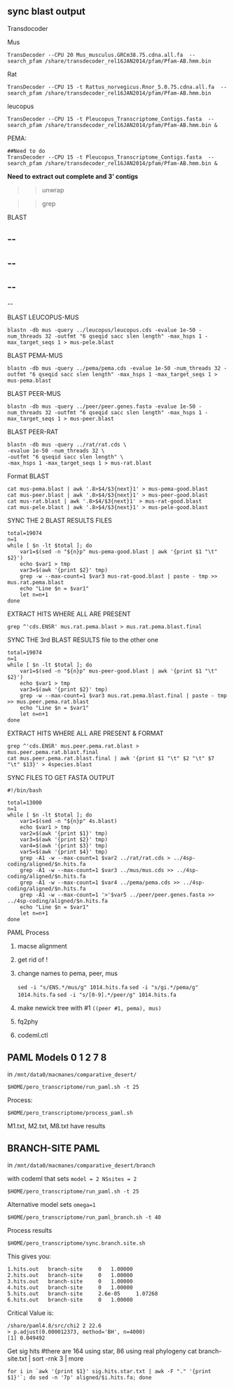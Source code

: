sync blast output
-

Transdocoder

Mus

	TransDecoder --CPU 20 Mus_musculus.GRCm38.75.cdna.all.fa  --search_pfam /share/transdecoder_rel16JAN2014/pfam/Pfam-AB.hmm.bin
Rat

	TransDecoder --CPU 15 -t Rattus_norvegicus.Rnor_5.0.75.cdna.all.fa  --search_pfam /share/transdecoder_rel16JAN2014/pfam/Pfam-AB.hmm.bin
leucopus

	TransDecoder --CPU 15 -t Pleucopus_Transcriptome_Contigs.fasta  --search_pfam /share/transdecoder_rel16JAN2014/pfam/Pfam-AB.hmm.bin &	
PEMA:

	##Need to do
	TransDecoder --CPU 15 -t Pleucopus_Transcriptome_Contigs.fasta  --search_pfam /share/transdecoder_rel16JAN2014/pfam/Pfam-AB.hmm.bin &

**Need to extract out complete and 3' contigs**

>> unwrap

>> grep

BLAST


--
--
--
--
--
--
--

BLAST LEUCOPUS-MUS

	blastn -db mus -query ../leucopus/leucopus.cds -evalue 1e-50 -num_threads 32 -outfmt "6 qseqid sacc slen length" -max_hsps 1 -max_target_seqs 1 > mus-pele.blast


BLAST PEMA-MUS

	blastn -db mus -query ../pema/pema.cds -evalue 1e-50 -num_threads 32 -outfmt "6 qseqid sacc slen length" -max_hsps 1 -max_target_seqs 1 > mus-pema.blast
	
BLAST PEER-MUS

	blastn -db mus -query ../peer/peer.genes.fasta -evalue 1e-50 -num_threads 32 -outfmt "6 qseqid sacc slen length" -max_hsps 1 -max_target_seqs 1 > mus-peer.blast

BLAST PEER-RAT

	blastn -db mus -query ../rat/rat.cds \
	-evalue 1e-50 -num_threads 32 \
	-outfmt "6 qseqid sacc slen length" \
	-max_hsps 1 -max_target_seqs 1 > mus-rat.blast

Format BLAST

	cat mus-pema.blast | awk '.8>$4/$3{next}1' > mus-pema-good.blast
	cat mus-peer.blast | awk '.8>$4/$3{next}1' > mus-peer-good.blast
	cat mus-rat.blast | awk '.8>$4/$3{next}1' > mus-rat-good.blast
	cat mus-pele.blast | awk '.8>$4/$3{next}1' > mus-pele-good.blast
	

SYNC THE 2 BLAST RESULTS FILES

	total=19074
	n=1
	while [ $n -lt $total ]; do
		var1=$(sed -n "${n}p" mus-pema-good.blast | awk '{print $1 "\t" $2}')
		echo $var1 > tmp
		var3=$(awk '{print $2}' tmp)
		grep -w --max-count=1 $var3 mus-rat-good.blast | paste - tmp >> mus.rat.pema.blast
		echo "Line $n = $var1"
		let n=n+1
	done


EXTRACT HITS WHERE ALL ARE PRESENT

	grep ^'cds.ENSR' mus.rat.pema.blast > mus.rat.pema.blast.final



SYNC THE 3rd BLAST RESULTS file to the other one

	total=19074
	n=1
	while [ $n -lt $total ]; do
		var1=$(sed -n "${n}p" mus-peer-good.blast | awk '{print $1 "\t" $2}')
		echo $var1 > tmp
		var3=$(awk '{print $2}' tmp)
		grep -w --max-count=1 $var3 mus.rat.pema.blast.final | paste - tmp >> mus.peer.pema.rat.blast
		echo "Line $n = $var1"
		let n=n+1
	done





EXTRACT HITS WHERE ALL ARE PRESENT & FORMAT

	grep ^'cds.ENSR' mus.peer.pema.rat.blast > mus.peer.pema.rat.blast.final
	cat mus.peer.pema.rat.blast.final | awk '{print $1 "\t" $2 "\t" $7 "\t" $13}' > 4species.blast





SYNC FILES TO GET FASTA OUTPUT	

	#!/bin/bash

	total=13000
	n=1
	while [ $n -lt $total ]; do
		var1=$(sed -n "${n}p" 4s.blast)
		echo $var1 > tmp
		var2=$(awk '{print $1}' tmp)
		var3=$(awk '{print $2}' tmp)
		var4=$(awk '{print $3}' tmp)
		var5=$(awk '{print $4}' tmp)
		grep -A1 -w --max-count=1 $var2 ../rat/rat.cds > ../4sp-coding/aligned/$n.hits.fa
		grep -A1 -w --max-count=1 $var3 ../mus/mus.cds >> ../4sp-coding/aligned/$n.hits.fa
		grep -A1 -w --max-count=1 $var4 ../pema/pema.cds >> ../4sp-coding/aligned/$n.hits.fa
		grep -A1 -w --max-count=1 '>'$var5 ../peer/peer.genes.fasta >> ../4sp-coding/aligned/$n.hits.fa
		echo "Line $n = $var1"
		let n=n+1
	done


PAML Process

1. macse alignment
2. get rid of !
3. change names to pema, peer, mus

	`sed -i "s/ENS.*/mus/g" 1014.hits.fa`
	`sed -i "s/gi.*/pema/g" 1014.hits.fa`
	`sed -i "s/[0-9].*/peer/g" 1014.hits.fa`
4. make newick tree with #1
	`((peer #1, pema), mus)`
5. fq2phy
6. codeml.ctl


PAML Models 0 1 2 7 8
-	

 in `/mnt/data0/macmanes/comparative_desert/`
 
	$HOME/pero_transcriptome/run_paml.sh -t 25

Process:

	$HOME/pero_transcriptome/process_paml.sh

M1.txt, M2.txt, M8.txt have results


BRANCH-SITE PAML
-

in `/mnt/data0/macmanes/comparative_desert/branch`

with codeml that sets `model = 2 NSsites = 2`

	$HOME/pero_transcriptome/run_paml.sh -t 25
	
Alternative model sets `omega=1`

	$HOME/pero_transcriptome/run_paml_branch.sh -t 40

Process results

	$HOME/pero_transcriptome/sync.branch.site.sh

This gives you:

	1.hits.out 	 branch-site 	 0 	 1.00000
	2.hits.out 	 branch-site 	 0 	 1.00000
	3.hits.out 	 branch-site 	 0 	 1.00000
	4.hits.out 	 branch-site 	 0 	 1.00000
	5.hits.out 	 branch-site 	 2.6e-05 	 1.07268
	6.hits.out 	 branch-site 	 0 	 1.00000


Critical Value is:

	/share/paml4.8/src/chi2 2 22.6
	> p.adjust(0.000012373, method='BH', n=4000)
	[1] 0.049492

Get sig hits #there are 164 using star, 86 using real phylogeny
	cat branch-site.txt | sort -rnk 3 | more


	for i in `awk '{print $1}' sig.hits.star.txt | awk -F "." '{print $1}'`; do sed -n '7p' aligned/$i.hits.fa; done




















